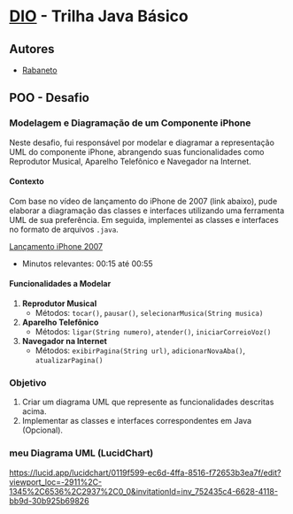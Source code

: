 # [DIO](www.dio.me) - Trilha Java Básico

## Autores
- [Rabaneto](https://github.com/rabaneto07)

## POO - Desafio

### Modelagem e Diagramação de um Componente iPhone

Neste desafio, fui responsável por modelar e diagramar a representação UML do componente iPhone, abrangendo suas funcionalidades como Reprodutor Musical, Aparelho Telefônico e Navegador na Internet.

#### Contexto
Com base no vídeo de lançamento do iPhone de 2007 (link abaixo), pude elaborar a diagramação das classes e interfaces utilizando uma ferramenta UML de sua preferência. Em seguida, implementei as classes e interfaces no formato de arquivos `.java`.

[Lançamento iPhone 2007](https://www.youtube.com/watch?v=9ou608QQRq8)
- Minutos relevantes: 00:15 até 00:55

#### Funcionalidades a Modelar
1. **Reprodutor Musical**
   - Métodos: `tocar()`, `pausar()`, `selecionarMusica(String musica)`
2. **Aparelho Telefônico**
   - Métodos: `ligar(String numero)`, `atender()`, `iniciarCorreioVoz()`
3. **Navegador na Internet**
   - Métodos: `exibirPagina(String url)`, `adicionarNovaAba()`, `atualizarPagina()`

### Objetivo
1. Criar um diagrama UML que represente as funcionalidades descritas acima.
2. Implementar as classes e interfaces correspondentes em Java (Opcional).

### meu Diagrama UML (LucidChart)
https://lucid.app/lucidchart/0119f599-ec6d-4ffa-8516-f72653b3ea7f/edit?viewport_loc=-2911%2C-1345%2C6536%2C2937%2C0_0&invitationId=inv_752435c4-6628-4118-bb9d-30b925b69826

